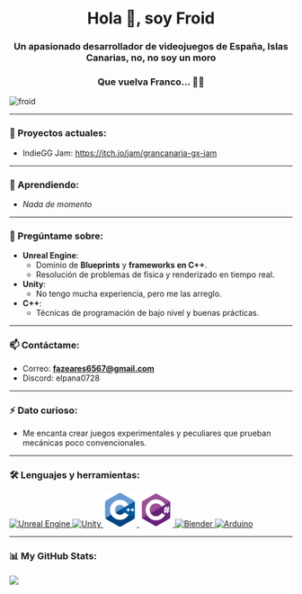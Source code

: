 <h1 align="center">Hola 👋, soy Froid</h1>
<h3 align="center">Un apasionado desarrollador de videojuegos de España, Islas Canarias, no, no soy un moro</h3>
<h3 align="center"> Que vuelva Franco... 🙏🙏</h3>


<p align="left">
  <img src="https://komarev.com/ghpvc/?username=froid&label=Profile%20views&color=0e75b6&style=flat" alt="froid" />
</p>

---

### 🔭 Proyectos actuales:
- IndieGG Jam: https://itch.io/jam/grancanaria-gx-jam

---

### 🌱 Aprendiendo:
- *Nada de momento*

---

### 💬 Pregúntame sobre:
- **Unreal Engine**:
  - Dominio de **Blueprints** y **frameworks en C++**.
  - Resolución de problemas de física y renderizado en tiempo real.
- **Unity**:
  - No tengo mucha experiencia, pero me las arreglo.
- **C++**:
  - Técnicas de programación de bajo nivel y buenas prácticas.

---

### 📫 Contáctame:
- Correo: **fazeares6567@gmail.com**
- Discord: elpana0728

---

### ⚡ Dato curioso:
- Me encanta crear juegos experimentales y peculiares que prueban mecánicas poco convencionales.

---

### 🛠️ Lenguajes y herramientas:
<p align="left">
  <a href="https://unrealengine.com/" target="_blank" rel="noreferrer">
    <img src="https://img.icons8.com/ios-filled/100/000000/unreal-engine.png" alt="Unreal Engine" width="60" height="60"/>
  </a>
  <a href="https://unity.com/" target="_blank" rel="noreferrer">
    <img src="https://img.icons8.com/ios-filled/100/000000/unity.png" alt="Unity" width="60" height="60"/>
  </a>
  <a href="https://www.w3schools.com/cpp/" target="_blank" rel="noreferrer">
    <img src="https://raw.githubusercontent.com/devicons/devicon/master/icons/cplusplus/cplusplus-original.svg" alt="C++" width="60" height="60"/>
  </a>
  <a href="https://learn.microsoft.com/es-es/dotnet/csharp/" target="_blank" rel="noreferrer">
    <img src="https://raw.githubusercontent.com/devicons/devicon/master/icons/csharp/csharp-original.svg" alt="C#" width="60" height="60"/>
  </a>
  <a href="https://www.blender.org/" target="_blank" rel="noreferrer">
    <img src="https://download.blender.org/branding/community/blender_community_badge_white.svg" alt="Blender" width="60" height="60"/>
  </a>
  <a href="https://www.arduino.cc/" target="_blank" rel="noreferrer">
    <img src="https://cdn.worldvectorlogo.com/logos/arduino-1.svg" alt="Arduino" width="60" height="60"/>
  </a>
</p>


---

### 📊 My GitHub Stats:
<p>
  <img align="center" src="https://github-readme-stats.vercel.app/api/top-langs?username=Froidd&show_icons=true&locale=en&layout=compact&theme=radical"/>
</p>
